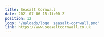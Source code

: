 ```yaml
---
title: Seasalt Cornwall
date: 2021-07-06 15:15:00 Z
position: 12
logo: "/uploads/logo__seasalt-cornwall.png"
link: https://www.seasaltcornwall.co.uk
---
```


